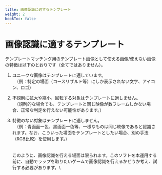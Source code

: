 ```yaml
---
title: 画像認識に適するテンプレート
weight: 2
bookToc: false
---
```


# 画像認識に適するテンプレート
テンプレートマッチング用のテンプレート画像として使える画像/使えない画像の特徴は以下のとおりです（全てではありません）。

1. ユニークな画像はテンプレートに適しています。\
　（例：特定の場面（コースリザルト等）にしか表示されない文字、アイコン、ロゴ）

2. 不規則に拡大や縮小、回転する対象はテンプレートに適しません。\
　（規則的な場合でも、テンプレートと同じ映像が数フレームしかない場合、正常な判定を行えない可能性があります。）

3. 特徴のない対象はテンプレートに適しません。\
　（例：青画面一色、黒画面一色等、一様なものは同じ映像であると認識されます。なお、こういった場面をテンプレートとしたい場合、別の手法（RGB比較）を使用します。)
\
\
\
このように、画像認識を行える場面は限られます。このソフトを本運用する前に、自動でラップを取りたいゲームで画像認識を行えるかどうか考え、試行する必要があります。\

